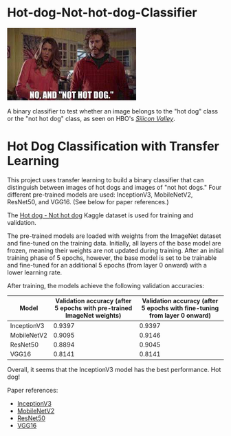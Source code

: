 # Hot-dog-Not-hot-dog-Classifier

![Not hot dog](images/not_hot_dog.jpeg)

A binary classifier to test whether an image belongs to the "hot dog" class or the "not hot dog" class, as seen on HBO's [*Silicon Valley*](https://www.bing.com/videos/riverview/relatedvideo?&q=hot+dog+not+a+hot+god+silicon+valley&&mid=162A96163FFFB5F6FCB1162A96163FFFB5F6FCB1&&FORM=VRDGAR).

# Hot Dog Classification with Transfer Learning

This project uses transfer learning to build a binary classifier that can distinguish between images of hot dogs and images of "not hot dogs." Four different pre-trained models are used: InceptionV3, MobileNetV2, ResNet50, and VGG16. (See below for paper references.)

The [Hot dog - Not hot dog](https://www.kaggle.com/datasets/dansbecker/hot-dog-not-hot-dog) Kaggle dataset is used for training and validation.

The pre-trained models are loaded with weights from the ImageNet dataset and fine-tuned on the training data. Initially, all layers of the base model are frozen, meaning their weights are not updated during training. After an initial training phase of 5 epochs, however, the base model is set to be trainable and fine-tuned for an additional 5 epochs (from layer 0 onward) with a lower learning rate.

After training, the models achieve the following validation accuracies:

| Model       | Validation accuracy (after 5 epochs with pre-trained ImageNet weights) | Validation accuracy (after 5 epochs with fine-tuning from layer 0 onward) |
|-------------|-----------------------------------------------------------------------|---------------------------------------------------------------------------|
| InceptionV3 | 0.9397                                                                | 0.9397                                                                    |
| MobileNetV2 | 0.9095                                                                | 0.9146                                                                    |
| ResNet50    | 0.8894                                                                | 0.9045                                                                    |
| VGG16       | 0.8141                                                                | 0.8141                                                                    |


Overall, it seems that the InceptionV3 model has the best performance. Hot dog! 

Paper references:
- [InceptionV3](https://arxiv.org/pdf/1409.4842.pdf)
- [MobileNetV2](https://arxiv.org/pdf/1704.04861.pdf)
- [ResNet50](https://arxiv.org/pdf/1512.03385.pdf)
- [VGG16](https://arxiv.org/pdf/1409.1556.pdf)


